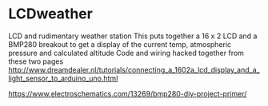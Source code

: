 # LCDweather
LCD and rudimentary weather station
This puts together a 16 x 2 LCD and a BMP280 breakout to get a display of the current temp, atmospheric pressure and calculated altitude
Code and wiring hacked together from these two pages
http://www.dreamdealer.nl/tutorials/connecting_a_1602a_lcd_display_and_a_light_sensor_to_arduino_uno.html

https://www.electroschematics.com/13269/bmp280-diy-project-primer/
